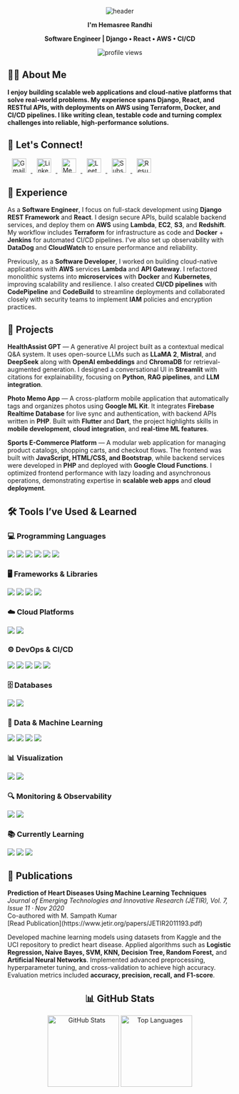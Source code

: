 <p align="center">
  <img src="https://capsule-render.vercel.app/api?type=venom&height=150&text=Hi,%20there!&fontSize=40&color=0:8871e5,100:b678c4&stroke=b678c4" alt="header"/>
</p>

<p align="center">
  <b>I'm Hemasree Randhi</b>
</p>

<p align="center">
  <b> Software Engineer | Django • React • AWS • CI/CD</b>
</p>

<p align="center">
  <img src="https://komarev.com/ghpvc/?username=hrandhi-5303&label=Profile%20Visits&color=blue&style=flat" alt="profile views" />
</p>

<h2 align="left">👩‍💻 About Me</h2>
<p align="left">
  <b> I enjoy building scalable web applications and cloud-native platforms that solve real-world problems. My experience spans Django, React, and RESTful APIs, with deployments on AWS using Terraform, Docker, and CI/CD pipelines. I like writing clean, testable code and turning complex challenges into reliable, high-performance solutions.</b>
</p>

<h2 align="left">🤝 Let's Connect!</h2>

<p align="left">
  <!-- Gmail -->
  <a href="mailto:hemasree9767@gmail.com">
    <img src="https://www.vectorlogo.zone/logos/gmail/gmail-icon.svg" alt="Gmail" width="32" hspace="10"/>
  </a>

  <!-- LinkedIn -->
  <a href="https://www.linkedin.com/in/hemasree-randhi-6a4b6a7b">
    <img src="https://cdn.jsdelivr.net/gh/devicons/devicon/icons/linkedin/linkedin-original.svg" alt="LinkedIn" width="32" hspace="10"/>
  </a>

  <!-- Medium -->
  <a href="https://medium.com/@randhihemasree">
    <img src="https://cdn.jsdelivr.net/gh/simple-icons/simple-icons/icons/medium.svg" alt="Medium" width="32" hspace="10"/>
  </a>

  <!-- LeetCode -->
  <a href="https://leetcode.com/hemasree_randhi">
    <img src="https://cdn.jsdelivr.net/gh/simple-icons/simple-icons/icons/leetcode.svg" alt="LeetCode" width="32" hspace="10"/>
  </a>

  <!-- Substack -->
  <a href="https://substack.com/@hemasreerandhi">
    <img src="https://cdn.jsdelivr.net/gh/simple-icons/simple-icons/icons/substack.svg" alt="Substack" width="32" hspace="10"/>
  </a>

  <!-- Resume -->
  <a href="https://drive.google.com/file/d/1ZAZR-hZWvAUwPYiTE3iVSL7U57kjfOH-/view?usp=sharing">
    <img src="https://cdn-icons-png.flaticon.com/512/3135/3135755.png" alt="Resume" width="32" hspace="10"/>
  </a>
</p>

<h2 align="left">💼 Experience</h2>

<p align="left">
As a <b>Software Engineer</b>, I focus on full-stack development using <b>Django REST Framework</b> and <b>React</b>. I design secure APIs, build scalable backend services, and deploy them on <b>AWS</b> using <b>Lambda</b>, <b>EC2</b>, <b>S3</b>, and <b>Redshift</b>. My workflow includes <b>Terraform</b> for infrastructure as code and <b>Docker</b> + <b>Jenkins</b> for automated CI/CD pipelines. I’ve also set up observability with <b>DataDog</b> and <b>CloudWatch</b> to ensure performance and reliability.
</p>

<p align="left">
Previously, as a <b>Software Developer</b>, I worked on building cloud-native applications with <b>AWS</b> services <b>Lambda</b> and <b>API Gateway</b>. I refactored monolithic systems into <b>microservices</b> with <b>Docker</b> and <b>Kubernetes</b>, improving scalability and resilience. I also created <b>CI/CD pipelines</b> with <b>CodePipeline</b> and <b>CodeBuild</b> to streamline deployments and collaborated closely with security teams to implement <b>IAM</b> policies and encryption practices.
</p>

<h2 align="left">🚀 Projects</h2>

<p align="left">
<b>HealthAssist GPT</b> — A generative AI project built as a contextual medical Q&A system. It uses open-source LLMs such as <b>LLaMA 2</b>, <b>Mistral</b>, and <b>DeepSeek</b> along with <b>OpenAI embeddings</b> and <b>ChromaDB</b> for retrieval-augmented generation. I designed a conversational UI in <b>Streamlit</b> with citations for explainability, focusing on <b>Python</b>, <b>RAG pipelines</b>, and <b>LLM integration</b>.
</p>

<p align="left">
<b>Photo Memo App</b> — A cross-platform mobile application that automatically tags and organizes photos using <b>Google ML Kit</b>. It integrates <b>Firebase Realtime Database</b> for live sync and authentication, with backend APIs written in <b>PHP</b>. Built with <b>Flutter</b> and <b>Dart</b>, the project highlights skills in <b>mobile development</b>, <b>cloud integration</b>, and <b>real-time ML features</b>.
</p>

<p align="left">
<b>Sports E-Commerce Platform</b> — A modular web application for managing product catalogs, shopping carts, and checkout flows. The frontend was built with <b>JavaScript, HTML/CSS, and Bootstrap</b>, while backend services were developed in <b>PHP</b> and deployed with <b>Google Cloud Functions</b>. I optimized frontend performance with lazy loading and asynchronous operations, demonstrating expertise in <b>scalable web apps</b> and <b>cloud deployment</b>.
</p>

<h2 align="left">🛠 Tools I’ve Used & Learned</h2>

### 💻 Programming Languages
<p align="left">
  <img src="https://img.shields.io/badge/Python-3776AB?style=for-the-badge&logo=python&logoColor=white"/>
  <img src="https://img.shields.io/badge/JavaScript-F7DF1E?style=for-the-badge&logo=javascript&logoColor=black"/>
  <img src="https://img.shields.io/badge/Java-007396?style=for-the-badge&logo=java&logoColor=white"/>
  <img src="https://img.shields.io/badge/PHP-777BB4?style=for-the-badge&logo=php&logoColor=white"/>
  <img src="https://img.shields.io/badge/Dart-0175C2?style=for-the-badge&logo=dart&logoColor=white"/>
  <img src="https://img.shields.io/badge/SQL-336791?style=for-the-badge&logo=postgresql&logoColor=white"/>
</p>

### 🖥️ Frameworks & Libraries
<p align="left">
  <img src="https://img.shields.io/badge/Django-092E20?style=for-the-badge&logo=django&logoColor=white"/>
  <img src="https://img.shields.io/badge/React-20232A?style=for-the-badge&logo=react&logoColor=61DAFB"/>
  <img src="https://img.shields.io/badge/Bootstrap-7952B3?style=for-the-badge&logo=bootstrap&logoColor=white"/>
  <img src="https://img.shields.io/badge/Flutter-02569B?style=for-the-badge&logo=flutter&logoColor=white"/>
</p>

### ☁️ Cloud Platforms
<p align="left">
  <img src="https://img.shields.io/badge/AWS-232F3E?style=for-the-badge&logo=amazon-aws&logoColor=white"/>
  <img src="https://img.shields.io/badge/GCP-4285F4?style=for-the-badge&logo=google-cloud&logoColor=white"/>
</p>

### ⚙️ DevOps & CI/CD
<p align="left">
  <img src="https://img.shields.io/badge/Docker-2496ED?style=for-the-badge&logo=docker&logoColor=white"/>
  <img src="https://img.shields.io/badge/Kubernetes-326CE5?style=for-the-badge&logo=kubernetes&logoColor=white"/>
  <img src="https://img.shields.io/badge/Terraform-7B42BC?style=for-the-badge&logo=terraform&logoColor=white"/>
  <img src="https://img.shields.io/badge/Jenkins-D24939?style=for-the-badge&logo=jenkins&logoColor=white"/>
  <img src="https://img.shields.io/badge/Git-F05032?style=for-the-badge&logo=git&logoColor=white"/>
</p>

### 🗄️ Databases
<p align="left">
  <img src="https://img.shields.io/badge/PostgreSQL-316192?style=for-the-badge&logo=postgresql&logoColor=white"/>
  <img src="https://img.shields.io/badge/MySQL-005C84?style=for-the-badge&logo=mysql&logoColor=white"/>
</p>

### 🤖 Data & Machine Learning
<p align="left">
  <img src="https://img.shields.io/badge/PyTorch-EE4C2C?style=for-the-badge&logo=pytorch&logoColor=white"/>
  <img src="https://img.shields.io/badge/TensorFlow-FF6F00?style=for-the-badge&logo=tensorflow&logoColor=white"/>
  <img src="https://img.shields.io/badge/Pandas-150458?style=for-the-badge&logo=pandas&logoColor=white"/>
  <img src="https://img.shields.io/badge/NumPy-013243?style=for-the-badge&logo=numpy&logoColor=white"/>
</p>

### 📊 Visualization
<p align="left">
  <img src="https://img.shields.io/badge/Power_BI-F2C811?style=for-the-badge&logo=powerbi&logoColor=black"/>
  <img src="https://img.shields.io/badge/Tableau-E97627?style=for-the-badge&logo=tableau&logoColor=white"/>
</p>

### 🔍 Monitoring & Observability
<p align="left">
  <img src="https://img.shields.io/badge/Datadog-632CA6?style=for-the-badge&logo=datadog&logoColor=white"/>
  <img src="https://img.shields.io/badge/Amazon_CloudWatch-FF4F8B?style=for-the-badge&logo=amazoncloudwatch&logoColor=white"/>
</p>

### 📚 Currently Learning
<p align="left">
  <img src="https://img.shields.io/badge/Spring_Boot-6DB33F?style=for-the-badge&logo=springboot&logoColor=white"/>
  <img src="https://img.shields.io/badge/PySpark-E25A1C?style=for-the-badge&logo=apachespark&logoColor=white"/>
  <img src="https://img.shields.io/badge/Generative_AI-4285F4?style=for-the-badge&logo=google&logoColor=white"/>
</p>

<h2 align="left">📑 Publications</h2>

<p align="left">
<b>Prediction of Heart Diseases Using Machine Learning Techniques</b><br/>
<i>Journal of Emerging Technologies and Innovative Research (JETIR), Vol. 7, Issue 11 · Nov 2020</i><br/>
Co-authored with M. Sampath Kumar<br/>
[Read Publication](https://www.jetir.org/papers/JETIR2011193.pdf)
</p>

<p align="left">
Developed machine learning models using datasets from Kaggle and the UCI repository to predict heart disease.  
Applied algorithms such as <b>Logistic Regression, Naive Bayes, SVM, KNN, Decision Tree, Random Forest,</b> and <b>Artificial Neural Networks</b>.  
Implemented advanced preprocessing, hyperparameter tuning, and cross-validation to achieve high accuracy.  
Evaluation metrics included <b>accuracy, precision, recall, and F1-score</b>.  

</p>

<h2 align="center">📊 GitHub Stats</h2>

<p align="center">
  <img src="https://github-readme-stats.vercel.app/api?username=hrandhi-5303&show_icons=true&theme=radical" alt="GitHub Stats" height="160"/>
  <img src="https://github-readme-stats.vercel.app/api/top-langs/?username=hrandhi-5303&layout=compact&theme=radical" alt="Top Languages" height="160"/>
</p>




















